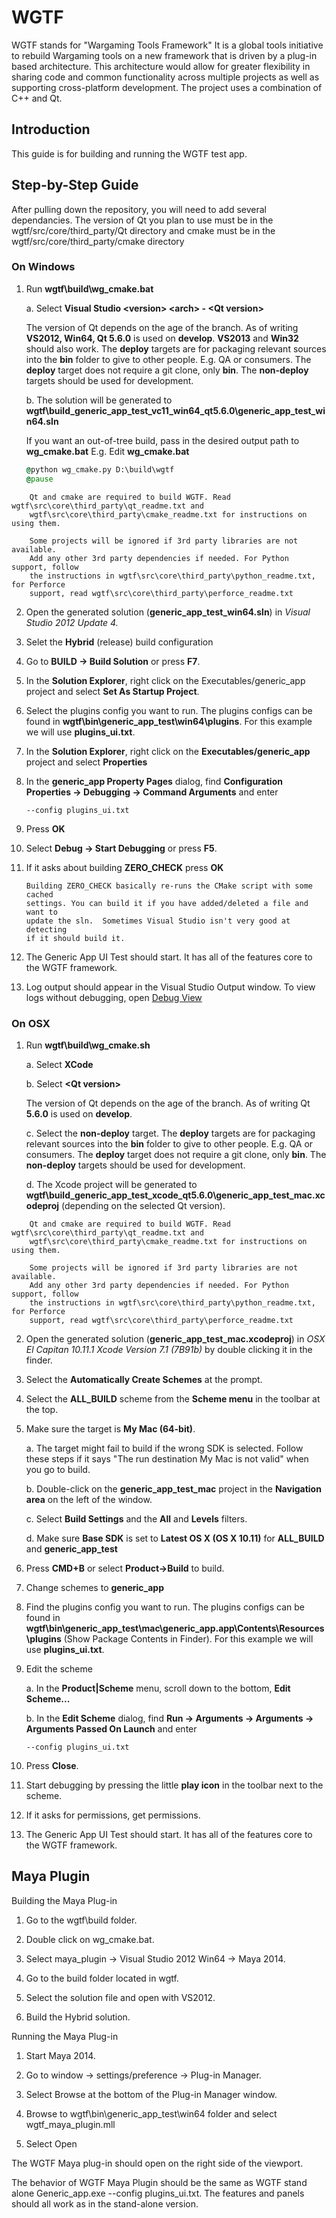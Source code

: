 WGTF
===========
WGTF stands for "Wargaming Tools Framework" It is a global tools initiative to
rebuild Wargaming tools on a new framework that is driven by a plug-in based
architecture. This architecture would allow for greater flexibility in sharing
code and common functionality across multiple projects as well as supporting
cross-platform development. The project uses a combination of C++ and Qt.

Introduction
-----------
This guide is for building and running the WGTF test app.

Step-by-Step Guide
-----------

After pulling down the repository, you will need to add several dependancies.
The version of Qt you plan to use must be in the wgtf/src/core/third_party/Qt
directory and cmake must be in the wgtf/src/core/third_party/cmake directory


### On Windows

1.  Run **wgtf\build\wg_cmake.bat**

    a. Select **Visual Studio &lt;version&gt; &lt;arch&gt; - &lt;Qt version&gt;**

    The version of Qt depends on the age of the branch. As of writing **VS2012,
    Win64, Qt 5.6.0** is used on **develop**. **VS2013** and **Win32** should
    also work. The **deploy** targets are for packaging relevant sources into the
    **bin** folder to give to other people. E.g. QA or consumers. The **deploy**
    target does not require a git clone, only **bin**. The **non-deploy**
    targets should be used for development.

    b. The solution will be generated to
    **wgtf\build_generic_app_test_vc11_win64_qt5.6.0\generic_app_test_win64.sln**

    If you want an out-of-tree build, pass in the desired output path to
    **wg_cmake.bat** E.g. Edit **wg_cmake.bat**

    ```bat
    @python wg_cmake.py D:\build\wgtf
    @pause
    ```

```
    Qt and cmake are required to build WGTF. Read wgtf\src\core\third_party\qt_readme.txt and
    wgtf\src\core\third_party\cmake_readme.txt for instructions on using them.

    Some projects will be ignored if 3rd party libraries are not available.
    Add any other 3rd party dependencies if needed. For Python support, follow
    the instructions in wgtf\src\core\third_party\python_readme.txt, for Perforce
    support, read wgtf\src\core\third_party\perforce_readme.txt
```

2. Open the generated solution (**generic_app_test_win64.sln**) in _Visual
Studio 2012 Update 4._

3. Selet the **Hybrid** (release) build configuration

4. Go to **BUILD -> Build Solution** or press **F7**.

5. In the **Solution Explorer**, right click on the Executables/generic_app
project and select **Set As Startup Project**.

6. Select the plugins config you want to run. The plugins configs can be found
in **wgtf\bin\generic_app_test\win64\plugins**. For this example we will use
**plugins_ui.txt**.

7. In the **Solution Explorer**, right click on the **Executables/generic_app**
project and select **Properties**

8. In the **generic_app Property Pages** dialog, find **Configuration Properties
-> Debugging -> Command Arguments** and enter

    ```
    --config plugins_ui.txt
    ```

9. Press **OK**

10. Select **Debug -> Start Debugging** or press **F5**.

11. If it asks about building **ZERO_CHECK** press **OK**

    ```
    Building ZERO_CHECK basically re-runs the CMake script with some cached
    settings. You can build it if you have added/deleted a file and want to
    update the sln.  Sometimes Visual Studio isn't very good at detecting
    if it should build it.
    ```
12. The Generic App UI Test should start. It has all of the features core to
the WGTF framework.

13. Log output should appear in the Visual Studio Output window. To view logs
without debugging, open
[Debug View](https://technet.microsoft.com/en-us/sysinternals/debugview.aspx)




### On OSX

1. Run **wgtf\build\wg_cmake.sh**

    a. Select **XCode**

    b. Select **&lt;Qt version&gt;**

    The version of Qt depends on the age of the branch. As of writing Qt
    **5.6.0** is used on **develop**.

    c. Select the **non-deploy** target. The **deploy** targets are for
    packaging relevant sources into the **bin** folder to give to other people.
    E.g. QA or consumers. The **deploy** target does not require a git clone,
    only **bin**. The **non-deploy** targets should be used for development.

    d. The Xcode project will be generated to
    **wgtf\build_generic_app_test_xcode_qt5.6.0\generic_app_test_mac.xcodeproj**
    (depending on the selected Qt version).

```
    Qt and cmake are required to build WGTF. Read wgtf\src\core\third_party\qt_readme.txt and
    wgtf\src\core\third_party\cmake_readme.txt for instructions on using them.

    Some projects will be ignored if 3rd party libraries are not available.
    Add any other 3rd party dependencies if needed. For Python support, follow
    the instructions in wgtf\src\core\third_party\python_readme.txt, for Perforce
    support, read wgtf\src\core\third_party\perforce_readme.txt
```

2. Open the generated solution (**generic_app_test_mac.xcodeproj**) in _OSX El
Capitan 10.11.1 Xcode Version 7.1 (7B91b)_ by double clicking it in the finder.

3. Select the **Automatically Create Schemes** at the prompt.

4. Select the **ALL_BUILD** scheme from the **Scheme menu** in the toolbar at
the top.

5. Make sure the target is **My Mac (64-bit)**.

    a. The target might fail to build if the wrong SDK is selected. Follow these
    steps if it says "The run destination My Mac is not valid" when you go to
    build.

    b. Double-click on the **generic_app_test_mac** project in the **Navigation
    area** on the left of the window.

    c. Select **Build Settings** and the **All** and **Levels** filters.

    d. Make sure **Base SDK** is set to **Latest OS X (OS X 10.11)** for
    **ALL_BUILD** and **generic_app_test**

6. Press **CMD+B** or select **Product->Build** to build.

7. Change schemes to **generic_app**

8. Find the plugins config you want to run. The plugins configs can be found in
**wgtf\bin\generic_app_test\mac\generic_app.app\Contents\Resources\plugins**
(Show Package Contents in Finder). For this example we will use **plugins_ui.txt**.

9. Edit the scheme

    a. In the **Product|Scheme** menu, scroll down to the bottom, **Edit Scheme...**

    b. In the **Edit Scheme** dialog, find **Run -> Arguments -> Arguments ->
    Arguments Passed On Launch** and enter
    ```
    --config plugins_ui.txt
    ```

10. Press **Close**.

11. Start debugging by pressing the little **play icon** in the toolbar next to the
scheme.

12. If it asks for permissions, get permissions.

13. The Generic App UI Test should start. It has all of the features core to
the WGTF framework.


Maya Plugin
-----------

Building the Maya Plug-in

1. Go to the wgtf\build folder.

2. Double click on wg_cmake.bat.

3. Select maya_plugin -> Visual Studio 2012 Win64 -> Maya 2014.

4. Go to the build folder located in wgtf.

5. Select the solution file and open with VS2012.

6. Build the Hybrid solution.


Running the Maya Plug-in

1. Start Maya 2014.

2. Go to window -> settings/preference -> Plug-in Manager.

3. Select Browse at the bottom of the Plug-in Manager window.

4. Browse to wgtf\bin\generic_app_test\win64 folder and select wgtf_maya_plugin.mll

5. Select Open


The WGTF Maya plug-in should open on the right side of the viewport.

The behavior of WGTF Maya Plugin should be the same as WGTF stand alone
Generic_app.exe --config plugins_ui.txt. The features and panels should all
work as in the stand-alone version.
